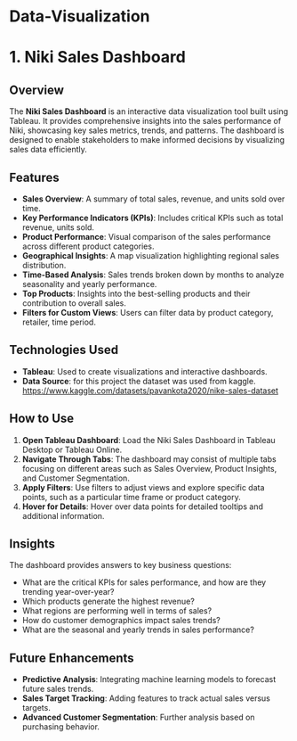 # Data-Visualization

# 1. Niki Sales Dashboard


## Overview

The **Niki Sales Dashboard** is an interactive data visualization tool built using Tableau. It provides comprehensive insights into the sales performance of Niki, showcasing key sales metrics, trends, and patterns. The dashboard is designed to enable stakeholders to make informed decisions by visualizing sales data efficiently.

## Features

- **Sales Overview**: A summary of total sales, revenue, and units sold over time.
- **Key Performance Indicators (KPIs)**: Includes critical KPIs such as total revenue, units sold.
- **Product Performance**: Visual comparison of the sales performance across different product categories.
- **Geographical Insights**: A map visualization highlighting regional sales distribution.
- **Time-Based Analysis**: Sales trends broken down by months to analyze seasonality and yearly performance.
- **Top Products**: Insights into the best-selling products and their contribution to overall sales.
- **Filters for Custom Views**: Users can filter data by product category, retailer, time period.
  
## Technologies Used

- **Tableau**: Used to create visualizations and interactive dashboards.
- **Data Source**: for this project the dataset was used from kaggle.
  https://www.kaggle.com/datasets/pavankota2020/nike-sales-dataset 

## How to Use

1. **Open Tableau Dashboard**: Load the Niki Sales Dashboard in Tableau Desktop or Tableau Online.
2. **Navigate Through Tabs**: The dashboard may consist of multiple tabs focusing on different areas such as Sales Overview, Product Insights, and Customer Segmentation.
3. **Apply Filters**: Use filters to adjust views and explore specific data points, such as a particular time frame or product category.
4. **Hover for Details**: Hover over data points for detailed tooltips and additional information.


## Insights

The dashboard provides answers to key business questions:
- What are the critical KPIs for sales performance, and how are they trending year-over-year?
- Which products generate the highest revenue?
- What regions are performing well in terms of sales?
- How do customer demographics impact sales trends?
- What are the seasonal and yearly trends in sales performance?

## Future Enhancements

- **Predictive Analysis**: Integrating machine learning models to forecast future sales trends.
- **Sales Target Tracking**: Adding features to track actual sales versus targets.
- **Advanced Customer Segmentation**: Further analysis based on purchasing behavior.
